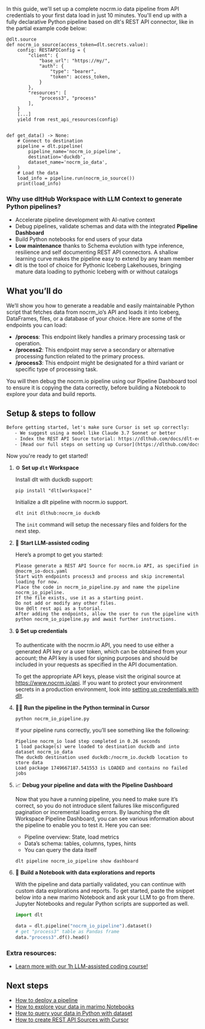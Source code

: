 In this guide, we'll set up a complete nocrm.io data pipeline from API credentials to your first data load in just 10 minutes. You'll end up with a fully declarative Python pipeline based on dlt's REST API connector, like in the partial example code below:

```python-outcome
@dlt.source
def nocrm_io_source(access_token=dlt.secrets.value):
    config: RESTAPIConfig = {
        "client": {
            "base_url": "https://my/",
            "auth": {
                "type": "bearer",
                "token": access_token,
            }
        },
        "resources": [
            "process3", "process"
        ],
    }
    [...]
    yield from rest_api_resources(config)


def get_data() -> None:
    # Connect to destination
    pipeline = dlt.pipeline(
        pipeline_name='nocrm_io_pipeline',
        destination='duckdb',
        dataset_name='nocrm_io_data', 
    )
    # Load the data
    load_info = pipeline.run(nocrm_io_source())
    print(load_info) 
```

### Why use dltHub Workspace with LLM Context to generate Python pipelines?

- Accelerate pipeline development with AI-native context
- Debug pipelines, validate schemas and data with the integrated **Pipeline Dashboard**
- Build Python notebooks for end users of your data
- **Low maintenance** thanks to Schema evolution with type inference, resilience and self documenting REST API connectors. A shallow learning curve makes the pipeline easy to extend by any team member
- dlt is the tool of choice for Pythonic Iceberg Lakehouses, bringing mature data loading to pythonic Iceberg with or without catalogs

## What you’ll do

We’ll show you how to generate a readable and easily maintainable Python script that fetches data from nocrm_io’s API and loads it into Iceberg, DataFrames, files, or a database of your choice. Here are some of the endpoints you can load:

- **/process**: This endpoint likely handles a primary processing task or operation.
- **/process2**: This endpoint may serve a secondary or alternative processing function related to the primary process.
- **/process3**: This endpoint might be designated for a third variant or specific type of processing task.

You will then debug the nocrm.io pipeline using our Pipeline Dashboard tool to ensure it is copying the data correctly, before building a Notebook to explore your data and build reports.

## Setup & steps to follow

```default
Before getting started, let's make sure Cursor is set up correctly:
   - We suggest using a model like Claude 3.7 Sonnet or better
   - Index the REST API Source tutorial: https://dlthub.com/docs/dlt-ecosystem/verified-sources/rest_api/ and add it to context as **@dlt rest api**
   - [Read our full steps on setting up Cursor](https://dlthub.com/docs/dlt-ecosystem/llm-tooling/cursor-restapi#23-configuring-cursor-with-documentation)
```

Now you're ready to get started!

1. ⚙️ **Set up `dlt` Workspace**
    
    Install dlt with duckdb support:
    ```shell
    pip install "dlt[workspace]"
    ```

    Initialize a dlt pipeline with nocrm.io support.
    ```shell
    dlt init dlthub:nocrm_io duckdb
    ```

    The `init` command will setup the necessary files and folders for the next step.
    
2. 🤠 **Start LLM-assisted coding**
    
    Here’s a prompt to get you started:
    
    ```prompt
    Please generate a REST API Source for nocrm.io API, as specified in @nocrm_io-docs.yaml 
    Start with endpoints process3 and process and skip incremental loading for now. 
    Place the code in nocrm_io_pipeline.py and name the pipeline nocrm_io_pipeline. 
    If the file exists, use it as a starting point. 
    Do not add or modify any other files. 
    Use @dlt rest api as a tutorial. 
    After adding the endpoints, allow the user to run the pipeline with python nocrm_io_pipeline.py and await further instructions.
    ```

    
3. 🔒 **Set up credentials** 
    
    To authenticate with the nocrm.io API, you need to use either a generated API key or a user token, which can be obtained from your account; the API key is used for signing purposes and should be included in your requests as specified in the API documentation.
    
    To get the appropriate API keys, please visit the original source at https://www.nocrm.io/api.
    If you want to protect your environment secrets in a production environment, look into [setting up credentials with dlt](https://dlthub.com/docs/walkthroughs/add_credentials).
    
4. 🏃‍♀️ **Run the pipeline in the Python terminal in Cursor**
    
    ```shell
    python nocrm_io_pipeline.py
    ```
    
    If your pipeline runs correctly, you’ll see something like the following:
    
    ```shell
    Pipeline nocrm_io load step completed in 0.26 seconds
    1 load package(s) were loaded to destination duckdb and into dataset nocrm_io_data
    The duckdb destination used duckdb:/nocrm_io.duckdb location to store data
    Load package 1749667187.541553 is LOADED and contains no failed jobs
    ```
    
5. 📈 **Debug your pipeline and data with the Pipeline Dashboard**

    Now that you have a running pipeline, you need to make sure it’s correct, so you do not introduce silent failures like misconfigured pagination or incremental loading errors. By launching the dlt Workspace Pipeline Dashboard, you can see various information about the pipeline to enable you to test it. Here you can see:
    - Pipeline overview: State, load metrics
    - Data’s schema: tables, columns, types, hints
    - You can query the data itself
    
    ```shell
    dlt pipeline nocrm_io_pipeline show dashboard
    ```
    
6. 🐍 **Build a Notebook with data explorations and reports**

    With the pipeline and data partially validated, you can continue with custom data explorations and reports. To get started, paste the snippet below into a new marimo Notebook and ask your LLM to go from there. Jupyter Notebooks and regular Python scripts are supported as well.

    
    ```python
    import dlt

   data = dlt.pipeline("nocrm_io_pipeline").dataset()
   # get "process3" table as Pandas frame
   data."process3".df().head()
    ```

### Extra resources:

- [Learn more with our 1h LLM-assisted coding course!](https://www.youtube.com/watch?v=GGid70rnJuM)

## Next steps

- [How to deploy a pipeline](https://dlthub.com/docs/walkthroughs/deploy-a-pipeline)
- [How to explore your data in marimo Notebooks](https://dlthub.com/docs/general-usage/dataset-access/marimo)
- [How to query your data in Python with dataset](https://dlthub.com/docs/general-usage/dataset-access/dataset)
- [How to create REST API Sources with Cursor](https://dlthub.com/docs/dlt-ecosystem/llm-tooling/cursor-restapi)
